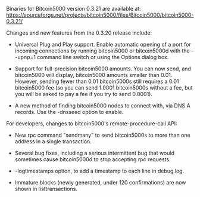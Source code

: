 Binaries for Bitcoin5000 version 0.3.21 are available at:
  https://sourceforge.net/projects/bitcoin5000/files/Bitcoin5000/bitcoin5000-0.3.21/

Changes and new features from the 0.3.20 release include:

* Universal Plug and Play support.  Enable automatic opening of a port for incoming connections by running bitcoin5000 or bitcoin5000d with the - -upnp=1 command line switch or using the Options dialog box.

* Support for full-precision bitcoin5000 amounts.  You can now send, and bitcoin5000 will display, bitcoin5000 amounts smaller than 0.01.  However, sending fewer than 0.01 bitcoin5000s still requires a 0.01 bitcoin5000 fee (so you can send 1.0001 bitcoin5000s without a fee, but you will be asked to pay a fee if you try to send 0.0001).

* A new method of finding bitcoin5000 nodes to connect with, via DNS A records. Use the -dnsseed option to enable.

For developers, changes to bitcoin5000's remote-procedure-call API:

* New rpc command "sendmany" to send bitcoin5000s to more than one address in a single transaction.

* Several bug fixes, including a serious intermittent bug that would sometimes cause bitcoin5000d to stop accepting rpc requests. 

* -logtimestamps option, to add a timestamp to each line in debug.log.

* Immature blocks (newly generated, under 120 confirmations) are now shown in listtransactions.
